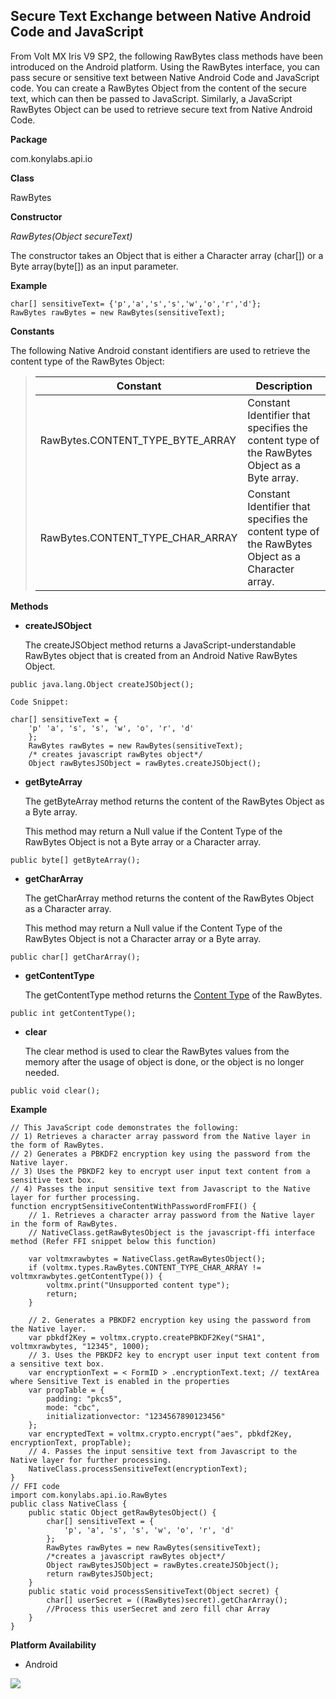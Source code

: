                             


Secure Text Exchange between Native Android Code and JavaScript
---------------------------------------------------------------

From Volt MX Iris V9 SP2, the following RawBytes class methods have been introduced on the Android platform. Using the RawBytes interface, you can pass secure or sensitive text between Native Android Code and JavaScript code. You can create a RawBytes Object from the content of the secure text, which can then be passed to JavaScript. Similarly, a JavaScript RawBytes Object can be used to retrieve secure text from Native Android Code.

<b>Package</b>

com.konylabs.api.io

<b>Class</b>

RawBytes

<b> Constructor </b>

_RawBytes(Object secureText)_

The constructor takes an Object that is either a Character array (char\[\]) or a Byte array(byte\[\]) as an input parameter.

<b>Example</b>

```
char[] sensitiveText= {'p','a','s','s','w','o','r','d'};   
RawBytes rawBytes = new RawBytes(sensitiveText);
```

<b>Constants</b>

The following Native Android constant identifiers are used to retrieve the content type of the RawBytes Object:

>   
> | Constant | Description |
> | --- | --- |
> | RawBytes.CONTENT\_TYPE\_BYTE\_ARRAY | Constant Identifier that specifies the content type of the RawBytes Object as a Byte array. |
> | RawBytes.CONTENT\_TYPE\_CHAR\_ARRAY | Constant Identifier that specifies the content type of the RawBytes Object as a Character array. |

<b>Methods</b>

*   **createJSObject**
    
    The createJSObject method returns a JavaScript-understandable RawBytes object that is created from an Android Native RawBytes Object.
    
```
public java.lang.Object createJSObject();
```
    
    Code Snippet:
    
```
char[] sensitiveText = {  
    'p' 'a', 's', 's', 'w', 'o', 'r', 'd'  
    };  
    RawBytes rawBytes = new RawBytes(sensitiveText);  
    /* creates javascript rawBytes object*/  
    Object rawBytesJSObject = rawBytes.createJSObject();
```
*   **getByteArray**
    
    The getByteArray method returns the content of the RawBytes Object as a Byte array.
    
    This method may return a Null value if the Content Type of the RawBytes Object is not a Byte array or a Character array.
    
```
public byte[] getByteArray();
```
*   **getCharArray**
    
    The getCharArray method returns the content of the RawBytes Object as a Character array.
    
    This method may return a Null value if the Content Type of the RawBytes Object is not a Character array or a Byte array.
    
```
public char[] getCharArray();
```
*   **getContentType**
    
    The getContentType method returns the [Content Type](#Constants) of the RawBytes.
    
```
public int getContentType();
```
*   **clear**
    
    The clear method is used to clear the RawBytes values from the memory after the usage of object is done, or the object is no longer needed.
    
```
public void clear();
```

<b>Example</b>

```
// This JavaScript code demonstrates the following:  
// 1) Retrieves a character array password from the Native layer in the form of RawBytes.  
// 2) Generates a PBKDF2 encryption key using the password from the Native layer.  
// 3) Uses the PBKDF2 key to encrypt user input text content from a sensitive text box.  
// 4) Passes the input sensitive text from Javascript to the Native layer for further processing.  
function encryptSensitiveContentWithPasswordFromFFI() {  
    // 1. Retrieves a character array password from the Native layer in the form of RawBytes.  
    // NativeClass.getRawBytesObject is the javascript-ffi interface method (Refer FFI snippet below this function)  
  
    var voltmxrawbytes = NativeClass.getRawBytesObject();  
    if (voltmx.types.RawBytes.CONTENT_TYPE_CHAR_ARRAY != voltmxrawbytes.getContentType()) {  
        voltmx.print("Unsupported content type");  
        return;  
    }  
  
    // 2. Generates a PBKDF2 encryption key using the password from the Native layer.  
    var pbkdf2Key = voltmx.crypto.createPBKDF2Key("SHA1", voltmxrawbytes, "12345", 1000);  
    // 3. Uses the PBKDF2 key to encrypt user input text content from a sensitive text box.  
    var encryptionText = < FormID > .encryptionText.text; // textArea where Sensitive Text is enabled in the properties  
    var propTable = {  
        padding: "pkcs5",  
        mode: "cbc",  
        initializationvector: "1234567890123456"  
    };  
    var encryptedText = voltmx.crypto.encrypt("aes", pbkdf2Key, encryptionText, propTable);  
    // 4. Passes the input sensitive text from Javascript to the Native layer for further processing.  
    NativeClass.processSensitiveText(encryptionText);  
}  
// FFI code  
import com.konylabs.api.io.RawBytes  
public class NativeClass {  
    public static Object getRawBytesObject() {  
        char[] sensitiveText = {  
            'p', 'a', 's', 's', 'w', 'o', 'r', 'd'  
        };  
        RawBytes rawBytes = new RawBytes(sensitiveText);  
        /*creates a javascript rawBytes object*/  
        Object rawBytesJSObject = rawBytes.createJSObject();  
        return rawBytesJSObject;  
    }  
    public static void processSensitiveText(Object secret) {  
        char[] userSecret = ((RawBytes)secret).getCharArray();  
        //Process this userSecret and zero fill char Array  
    }  
}
```

<b>Platform Availability</b>

*   Android

![](resources/prettify/onload.png)
